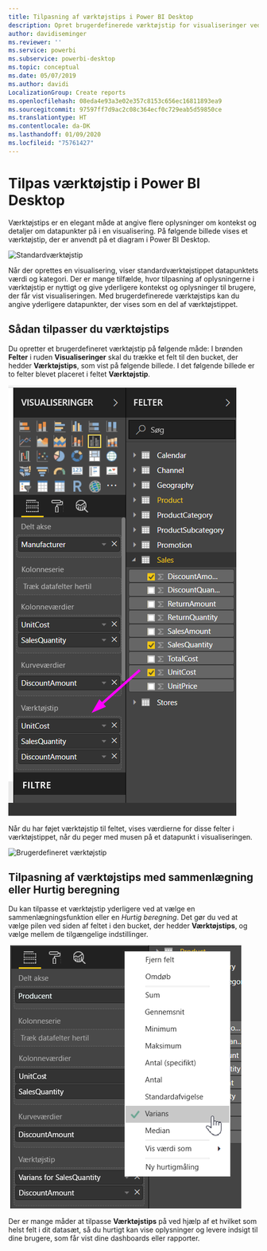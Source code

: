 ```yaml
---
title: Tilpasning af værktøjstips i Power BI Desktop
description: Opret brugerdefinerede værktøjstip for visualiseringer ved hjælp af træk og slip
author: davidiseminger
ms.reviewer: ''
ms.service: powerbi
ms.subservice: powerbi-desktop
ms.topic: conceptual
ms.date: 05/07/2019
ms.author: davidi
LocalizationGroup: Create reports
ms.openlocfilehash: 08eda4e93a3e02e357c8153c656ec16811893ea9
ms.sourcegitcommit: 97597ff7d9ac2c08c364ecf0c729eab5d59850ce
ms.translationtype: HT
ms.contentlocale: da-DK
ms.lasthandoff: 01/09/2020
ms.locfileid: "75761427"
---
```

# <a name="customize-tooltips-in-power-bi-desktop"></a>Tilpas værktøjstip i Power BI Desktop
Værktøjstips er en elegant måde at angive flere oplysninger om kontekst og detaljer om datapunkter på i en visualisering. På følgende billede vises et værktøjstip, der er anvendt på et diagram i Power BI Desktop.

![Standardværktøjstip](media/desktop-custom-tooltips/custom-tooltips-1.png)

Når der oprettes en visualisering, viser standardværktøjstippet datapunktets værdi og kategori. Der er mange tilfælde, hvor tilpasning af oplysningerne i værktøjstip er nyttigt og give yderligere kontekst og oplysninger til brugere, der får vist visualiseringen. Med brugerdefinerede værktøjstips kan du angive yderligere datapunkter, der vises som en del af værktøjstippet.

## <a name="how-to-customize-tooltips"></a>Sådan tilpasser du værktøjstips
Du opretter et brugerdefineret værktøjstip på følgende måde: I brønden **Felter** i ruden **Visualiseringer** skal du trække et felt til den bucket, der hedder **Værktøjstips**, som vist på følgende billede. I det følgende billede er to felter blevet placeret i feltet **Værktøjstip**.

![Tilføj felter til værktøjstip](media/desktop-custom-tooltips/custom-tooltips-2.png)

Når du har føjet værktøjstip til feltet, vises værdierne for disse felter i værktøjstippet, når du peger med musen på et datapunkt i visualiseringen.

![Brugerdefineret værktøjstip](media/desktop-custom-tooltips/custom-tooltips-3.png)

## <a name="customizing-tooltips-with-aggregation-or-quick-calcs"></a>Tilpasning af værktøjstips med sammenlægning eller Hurtig beregning
Du kan tilpasse et værktøjstip yderligere ved at vælge en sammenlægningsfunktion eller en *Hurtig beregning*. Det gør du ved at vælge pilen ved siden af feltet i den bucket, der hedder **Værktøjstips**, og vælge mellem de tilgængelige indstillinger.

![Værktøjstip med Hurtig beregning](media/desktop-custom-tooltips/custom-tooltips-4.png)

Der er mange måder at tilpasse **Værktøjstips** på ved hjælp af et hvilket som helst felt i dit datasæt, så du hurtigt kan vise oplysninger og levere indsigt til dine brugere, som får vist dine dashboards eller rapporter.

